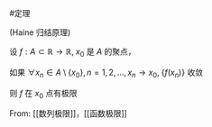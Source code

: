 #定理 

(Haine 归结原理)

设 $f:A\subset \mathbb{R}\to \mathbb{R},\;x_{0}$ 是 $A$ 的聚点，

如果 $\forall x_{n}\in A\setminus\{ x_{0} \},n=1,2,\dots,x_{n}\to x_{0}, \; \{ f(x_n) \}$ 收敛

则 $f$ 在 $x_{0}$ 点有极限

From: [[数列极限]]，[[函数极限]]
